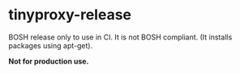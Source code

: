 # tinyproxy-release

BOSH release only to use in CI.
It is not BOSH compliant. (It installs packages using apt-get).

**Not for production use.**
